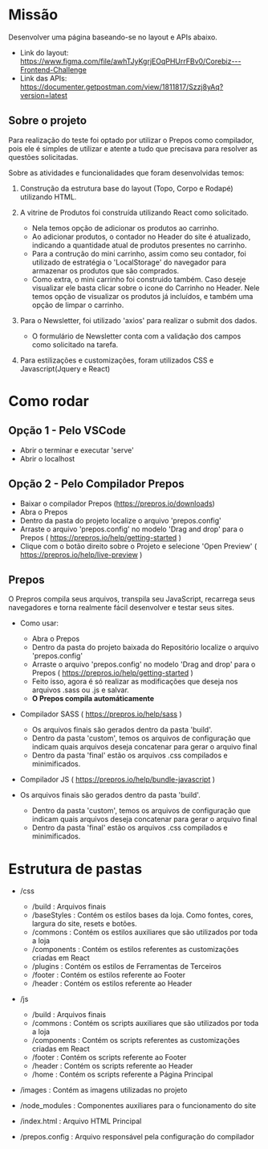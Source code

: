 Missão
====================

Desenvolver uma página baseando-se no layout e APIs abaixo.

- Link do layout: https://www.figma.com/file/awhTJyKgrjEOqPHUrrFBv0/Corebiz---Frontend-Challenge
- Link das APIs: https://documenter.getpostman.com/view/1811817/Szzj8yAq?version=latest

## Sobre o projeto

Para realização do teste foi optado por utilizar o Prepos como compilador, pois ele é simples de utilizar e atente a tudo que precisava para resolver as questões solicitadas.

Sobre as atividades e funcionalidades que foram desenvolvidas temos:

1. Construção da estrutura base do layout (Topo, Corpo e Rodapé) utilizando HTML.

2. A vitrine de Produtos foi construída utilizando React como solicitado.
   - Nela temos opção de adicionar os produtos ao carrinho.
   - Ao adicionar produtos, o contador no Header do site é atualizado, indicando a quantidade atual de produtos presentes no carrinho.
   - Para a contrução do mini carrinho, assim como seu contador, foi utilizado de estratégia o 'LocalStorage' do navegador para armazenar os produtos que são comprados.
   - Como extra, o mini carrinho foi construido também. Caso deseje visualizar ele basta clicar sobre o icone do Carrinho no Header. Nele temos opção de visualizar os produtos já incluídos, e também uma opção de limpar o carrinho.

3) Para o Newsletter, foi utilizado 'axios' para realizar o submit dos dados.
   - O formulário de Newsletter conta com a validação dos campos como solicitado na tarefa.

4) Para estilizações e customizações, foram utilizados CSS e Javascript(Jquery e React)



Como rodar
====================

## Opção 1 - Pelo VSCode

- Abrir o terminar e executar 'serve'
- Abrir o localhost

## Opção 2 - Pelo Compilador Prepos

- Baixar o compilador Prepos (https://prepros.io/downloads)
- Abra o Prepos
- Dentro da pasta do projeto localize o arquivo 'prepos.config'
- Arraste o arquivo 'prepos.config' no modelo 'Drag and drop' para o Prepos ( https://prepros.io/help/getting-started )
- Clique com o botão direito sobre o Projeto e selecione 'Open Preview' ( https://prepros.io/help/live-preview )

## Prepos

O Prepros compila seus arquivos, transpila seu JavaScript, recarrega seus navegadores e torna realmente fácil desenvolver e testar seus sites.

- Como usar:
  - Abra o Prepos
  - Dentro da pasta do projeto baixada do Repositório localize o arquivo 'prepos.config'
  - Arraste o arquivo 'prepos.config' no modelo 'Drag and drop' para o Prepos ( https://prepros.io/help/getting-started )
  - Feito isso, agora é só realizar as modificações que deseja nos arquivos .sass ou .js e salvar. 
  - **O Prepos compila automáticamente**

- Compilador SASS ( https://prepros.io/help/sass )
  - Os arquivos finais são gerados dentro da pasta 'build'.
  - Dentro da pasta 'custom', temos os arquivos de configuração que indicam quais arquivos deseja concatenar para gerar o arquivo final
  - Dentro da pasta 'final' estão os arquivos .css compilados e minimificados. 

- Compilador JS ( https://prepros.io/help/bundle-javascript )
- Os arquivos finais são gerados dentro da pasta 'build'.
  - Dentro da pasta 'custom', temos os arquivos de configuração que indicam quais arquivos deseja concatenar para gerar o arquivo final
  - Dentro da pasta 'final' estão os arquivos .css compilados e minimificados. 


Estrutura de pastas
====================

- /css
  - /build : Arquivos finais
  - /baseStyles : Contém os estilos bases da loja. Como fontes, cores, largura do site, resets e botões. 
  - /commons : Contém os estilos auxiliares que são utilizados por toda a loja
  - /components : Contém os estilos referentes as customizações criadas em React
  - /plugins : Contém os estilos de Ferramentas de Terceiros
  - /footer : Contém os estilos referente ao Footer
  - /header : Contém os estilos referente ao Header

- /js
  - /build : Arquivos finais
  - /commons : Contém os scripts auxiliares que são utilizados por toda a loja
  - /components : Contém os scripts referentes as customizações criadas em React
  - /footer : Contém os scripts referente ao Footer
  - /header : Contém os scripts referente ao Header  
  - /home : Contém os scripts referente a Página Principal

- /images : Contém as imagens utilizadas no projeto

- /node_modules : Componentes auxiliares para o funcionamento do site

- /index.html : Arquivo HTML Principal  

- /prepos.config : Arquivo responsável pela configuração do compilador